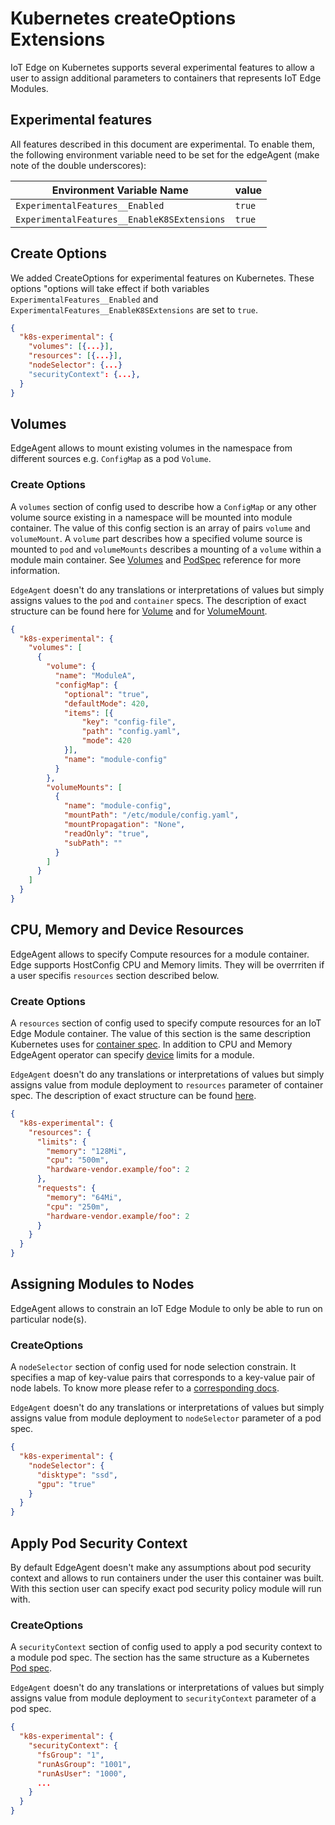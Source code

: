 # Kubernetes createOptions Extensions

IoT Edge on Kubernetes supports several experimental features to allow a user to assign additional parameters to containers that represents IoT Edge Modules.

## Experimental features

All features described in this document are experimental. To enable them, the following environment variable need to be set for the edgeAgent (make note of the double underscores):

| Environment Variable Name                   | value  |
|---------------------------------------------|--------|
| `ExperimentalFeatures__Enabled`             | `true` |
| `ExperimentalFeatures__EnableK8SExtensions` | `true` |

## Create Options

We added CreateOptions for experimental features on Kubernetes. These options "options will take effect if both variables `ExperimentalFeatures__Enabled` and `ExperimentalFeatures__EnableK8SExtensions` are set to `true`.

```json
{
  "k8s-experimental": {
    "volumes": [{...}],
    "resources": [{...}],
    "nodeSelector": {...}
    "securityContext": {...},
  }
}
```

## Volumes

EdgeAgent allows to mount existing volumes in the namespace from different sources e.g. `ConfigMap` as a pod `Volume`.

### Create Options

A `volumes` section of config used to describe how a `ConfigMap` or any other volume source existing in a namespace will be mounted into module container. The value of this config section is an array of pairs `volume` and `volumeMount`. A `volume` part describes how a specified volume source is mounted to `pod` and `volumeMounts` describes a mounting of a `volume` within a module main container. See [Volumes](https://kubernetes.io/docs/concepts/storage/volumes/) and [PodSpec](https://kubernetes.io/docs/reference/generated/kubernetes-api/v1.12/#podspec-v1-core) reference for more information.

`EdgeAgent` doesn't do any translations or interpretations of values but simply assigns values to the `pod` and `container` specs. The description of exact structure can be found here for [Volume](https://kubernetes.io/docs/reference/generated/kubernetes-api/v1.12/#volume-v1-core) and for [VolumeMount](https://kubernetes.io/docs/reference/generated/kubernetes-api/v1.12/#volumemount-v1-core).

```json
{
  "k8s-experimental": {
    "volumes": [
      {
        "volume": {
          "name": "ModuleA",
          "configMap": {
            "optional": "true",
            "defaultMode": 420,
            "items": [{
                "key": "config-file",
                "path": "config.yaml",
                "mode": 420
            }],
            "name": "module-config"
          }
        },
        "volumeMounts": [
          {
            "name": "module-config",
            "mountPath": "/etc/module/config.yaml",
            "mountPropagation": "None",
            "readOnly": "true",
            "subPath": "" 
          }
        ]
      }
    ]
  }
}
```

## CPU, Memory and Device Resources

EdgeAgent allows to specify Compute resources for a module container. Edge supports HostConfig CPU and Memory limits. They will be overrriten if a user specifis `resources` section described below.

### Create Options

A `resources` section of config used to specify compute resources for an IoT Edge Module container. The value of this section is the same description Kubernetes uses for [container spec](https://kubernetes.io/docs/concepts/configuration/manage-compute-resources-container/). In addition to CPU and Memory EdgeAgent operator can specify [device](https://kubernetes.io/docs/concepts/extend-kubernetes/compute-storage-net/device-plugins/) limits for a module.

`EdgeAgent` doesn't do any translations or interpretations of values but simply assigns value from module deployment to `resources` parameter of container spec. The description of exact structure can be found [here](https://kubernetes.io/docs/reference/generated/kubernetes-api/v1.12/#resourcerequirements-v1-core).

```json
{
  "k8s-experimental": {
    "resources": {
      "limits": {
        "memory": "128Mi",
        "cpu": "500m",
        "hardware-vendor.example/foo": 2
      },
      "requests": {
        "memory": "64Mi",
        "cpu": "250m",
        "hardware-vendor.example/foo": 2
      }
    }
  }
}
```

## Assigning Modules to Nodes

EdgeAgent allows to constrain an IoT Edge Module to only be able to run on particular node(s).

### CreateOptions

A `nodeSelector` section of config used for node selection constrain. It specifies a map of key-value pairs that corresponds to a key-value pair of node labels. To know more please refer to a [corresponding docs](https://kubernetes.io/docs/concepts/configuration/assign-pod-node/#nodeselector).

`EdgeAgent` doesn't do any translations or interpretations of values but simply assigns value from module deployment to `nodeSelector` parameter of a pod spec.

```json
{
  "k8s-experimental": {
    "nodeSelector": {
      "disktype": "ssd",
      "gpu": "true"
    }
  }
}
```

## Apply Pod Security Context

By default EdgeAgent doesn't make any assumptions about pod security context and allows to run containers under the user this container was built. With this section user can specify exact pod security policy module will run with.

### CreateOptions

A `securityContext` section of config used to apply a pod security context to a module pod spec. The section has the same structure as a Kubernetes [Pod spec](https://kubernetes.io/docs/reference/generated/kubernetes-api/v1.12/#podsecuritycontext-v1-core).
 
`EdgeAgent` doesn't do any translations or interpretations of values but simply assigns value from module deployment to `securityContext` parameter of a pod spec.

```json
{
  "k8s-experimental": {
    "securityContext": {
      "fsGroup": "1",
      "runAsGroup": "1001",
      "runAsUser": "1000",
      ...
    }
  }
}
```